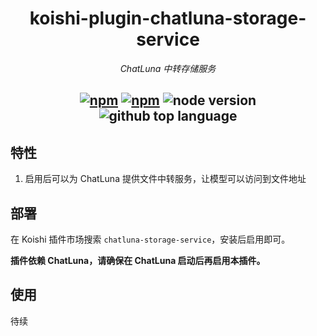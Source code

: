 <div align="center">

# koishi-plugin-chatluna-storage-service

_ChatLuna 中转存储服务_

## [![npm](https://img.shields.io/npm/v/koishi-plugin-chatluna-storage-service)](https://www.npmjs.com/package/koishi-plugin-chatluna-storage-service) [![npm](https://img.shields.io/npm/dm/koishi-plugin-chatluna-storage-service)](https://www.npmjs.com/package/koishi-plugin-chatluna-storage-service) ![node version](https://img.shields.io/badge/node-%3E=18-green) ![github top language](https://img.shields.io/github/languages/top/ChatLunaLab/chatluna-character?logo=github)

</div>

## 特性

1. 启用后可以为 ChatLuna 提供文件中转服务，让模型可以访问到文件地址

## 部署

在 Koishi 插件市场搜索 `chatluna-storage-service`，安装后启用即可。

**插件依赖 ChatLuna，请确保在 ChatLuna 启动后再启用本插件。**

## 使用

待续
